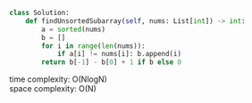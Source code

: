 ```python
class Solution:
    def findUnsortedSubarray(self, nums: List[int]) -> int:
        a = sorted(nums)
        b = []
        for i in range(len(nums)):
            if a[i] != nums[i]: b.append(i)
        return b[-1] - b[0] + 1 if b else 0
```
time complexity: O(NlogN)       
space complexity: O(N)